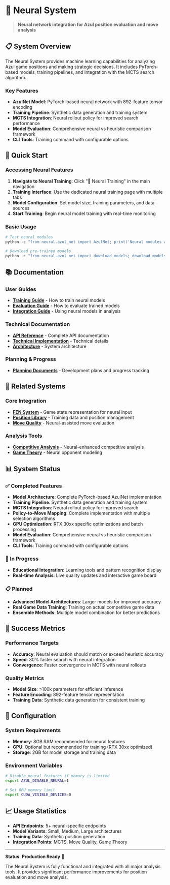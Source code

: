 # 🧠 Neural System

> **Neural network integration for Azul position evaluation and move analysis**

## 📋 **System Overview**

The Neural System provides machine learning capabilities for analyzing Azul game positions and making strategic decisions. It includes PyTorch-based models, training pipelines, and integration with the MCTS search algorithm.

### **Key Features**
- **AzulNet Model**: PyTorch-based neural network with 892-feature tensor encoding
- **Training Pipeline**: Synthetic data generation and training system
- **MCTS Integration**: Neural rollout policy for improved search performance
- **Model Evaluation**: Comprehensive neural vs heuristic comparison framework
- **CLI Tools**: Training command with configurable options

## 🚀 **Quick Start**

### **Accessing Neural Features**
1. **Navigate to Neural Training**: Click "🧠 Neural Training" in the main navigation
2. **Training Interface**: Use the dedicated neural training page with multiple tabs
3. **Model Configuration**: Set model size, training parameters, and data sources
4. **Start Training**: Begin neural model training with real-time monitoring

### **Basic Usage**
```python
# Test neural modules
python -c "from neural.azul_net import AzulNet; print('Neural modules working')"

# Download pre-trained models
python -c "from neural.azul_net import download_models; download_models()"
```

## 📚 **Documentation**

### **User Guides**
- **[Training Guide](training.md)** - How to train neural models
- **[Evaluation Guide](evaluation.md)** - How to evaluate trained models
- **[Integration Guide](integration.md)** - Using neural models in analysis

### **Technical Documentation**
- **[API Reference](../../technical/api/neural-endpoints.md)** - Complete API documentation
- **[Technical Implementation](../../technical/implementation/neural-evaluation.md)** - Technical details
- **[Architecture](../../technical/implementation/neural-training.md)** - System architecture

### **Planning & Progress**
- **[Planning Documents](planning/)** - Development plans and progress tracking

## 🔗 **Related Systems**

### **Core Integration**
- **[FEN System](../fen/)** - Game state representation for neural input
- **[Position Library](../position-library/)** - Training data and position management
- **[Move Quality](../move-quality/)** - Neural-assisted move evaluation

### **Analysis Tools**
- **[Competitive Analysis](../competitive/)** - Neural-enhanced competitive analysis
- **[Game Theory](../../guides/competitive/advanced-analysis.md)** - Neural opponent modeling

## 📊 **System Status**

### **✅ Completed Features**
- **Model Architecture**: Complete PyTorch-based AzulNet implementation
- **Training Pipeline**: Synthetic data generation and training system
- **MCTS Integration**: Neural rollout policy for improved search
- **Policy-to-Move Mapping**: Complete implementation with multiple selection algorithms
- **GPU Optimization**: RTX 30xx specific optimizations and batch processing
- **Model Evaluation**: Comprehensive neural vs heuristic comparison framework
- **CLI Tools**: Training command with configurable options

### **🚧 In Progress**
- **Educational Integration**: Learning tools and pattern recognition display
- **Real-time Analysis**: Live quality updates and interactive game board

### **📋 Planned**
- **Advanced Model Architectures**: Larger models for improved accuracy
- **Real Game Data Training**: Training on actual competitive game data
- **Ensemble Methods**: Multiple model combination for better predictions

## 🎯 **Success Metrics**

### **Performance Targets**
- **Accuracy**: Neural evaluation should match or exceed heuristic accuracy
- **Speed**: 30% faster search with neural integration
- **Convergence**: Faster convergence in MCTS with neural rollouts

### **Quality Metrics**
- **Model Size**: ≤100k parameters for efficient inference
- **Feature Encoding**: 892-feature tensor representation
- **Training Data**: Synthetic data generation for consistent training

## 🔧 **Configuration**

### **System Requirements**
- **Memory**: 8GB RAM recommended for neural features
- **GPU**: Optional but recommended for training (RTX 30xx optimized)
- **Storage**: 2GB for model storage and training data

### **Environment Variables**
```bash
# Disable neural features if memory is limited
export AZUL_DISABLE_NEURAL=1

# Set GPU memory limit
export CUDA_VISIBLE_DEVICES=0
```

## 📈 **Usage Statistics**

- **API Endpoints**: 5+ neural-specific endpoints
- **Model Variants**: Small, Medium, Large architectures
- **Training Data**: Synthetic position generation
- **Integration Points**: MCTS, Move Quality, Game Theory

---

**Status**: **Production Ready** 🚀

The Neural System is fully functional and integrated with all major analysis tools. It provides significant performance improvements for position evaluation and move analysis.
